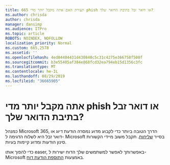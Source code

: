 ```yaml
---
title: 665 תצורת האם אתה מקבל יותר מדי phish או דואר זבל בתיבת הדואר שלך?
ms.author: chrisda
author: chrisda
manager: dansimp
ms.audience: ITPro
ms.topic: article
ROBOTS: NOINDEX, NOFOLLOW
localization_priority: Normal
ms.custom: 665,2578
ms.assetid: ''
ms.openlocfilehash: 4ed84484431d430840c5c31c4275e366758f508f
ms.sourcegitcommit: b3e55405af384e868fcd32ea794eb15d1356c3fc
ms.translationtype: MT
ms.contentlocale: he-IL
ms.lasthandoff: 08/29/2019
ms.locfileid: "36665905"
---
```

# <a name="are-you-receiving-too-much-phish-or-spam-in-your-mailbox"></a>אתה מקבל יותר מדי phish או דואר זבל בתיבת הדואר שלך?

כמנהל Microsoft 365, הדרך הטובה ביותר כדי לקבוע מדוע נמסרה הודעת דיוג או דואר זבל היא לשלוח הדגימה ל- Microsoft בסייר [שליחות](https://protection.office.com/reportsubmission). תקבל משוב מיידי הקשורות סינון הודעות ומדוע קיימות בעיות.

כדי להפוך אותו easer, באפשרותך לאפשר למשתמשים שלך הדוח ישירות ל- Microsoft באמצעות [התוספת הודעת דוח](https://appsource.microsoft.com/product/office/WA104381180?src=office&tab=Overview).
